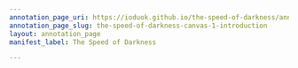 ```yaml
---
annotation_page_uri: https://ioduok.github.io/the-speed-of-darkness/annotations/the-speed-of-darkness-canvas-1-introduction.json
annotation_page_slug: the-speed-of-darkness-canvas-1-introduction
layout: annotation_page
manifest_label: The Speed of Darkness

---
```

